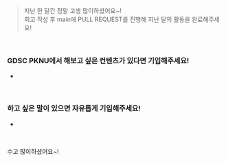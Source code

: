 
> 지난 한 달간 정말 고생 많이하셨어요~!  
회고 작성 후 main에 PULL REQUEST를 진행해 지난 달의 활동을 완료해주세요!  


<br>

### GDSC PKNU에서 해보고 싶은 컨텐츠가 있다면 기입해주세요!
- 

<br>

### 하고 싶은 말이 있으면 자유롭게 기입해주세요!
- 

<br>


수고 많이하셨어요~!
